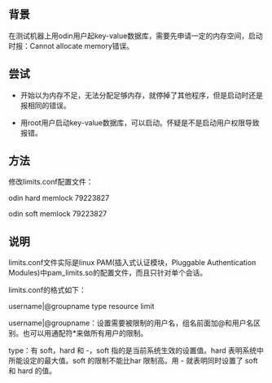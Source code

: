 
## 背景

在测试机器上用odin用户起key-value数据库，需要先申请一定的内存空间，启动时报：Cannot allocate memory错误。

## 尝试

* 开始以为内存不足，无法分配足够内存，就停掉了其他程序，但是启动时还是报相同的错误。

* 用root用户启动key-value数据库，可以启动。怀疑是不是启动用户权限导致报错。

## 方法

修改limits.conf配置文件：

odin    hard    memlock  79223827

odin    soft    memlock  79223827

## 说明

limits.conf文件实际是linux PAM(插入式认证模块，Pluggable Authentication Modules)中pam_limits.so的配置文件，而且只针对单个会话。

limits.conf的格式如下：

username|@groupname type resource limit

username|@groupname：设置需要被限制的用户名，组名前面加@和用户名区别。也可以用通配符*来做所有用户的限制。

type：有 soft，hard 和 -，soft 指的是当前系统生效的设置值。hard 表明系统中所能设定的最大值。soft 的限制不能比har 限制高。用 - 就表明同时设置了 soft 
和 hard 的值。
